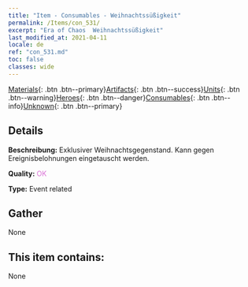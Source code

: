 ```yaml
---
title: "Item - Consumables - Weihnachtssüßigkeit"
permalink: /Items/con_531/
excerpt: "Era of Chaos  Weihnachtssüßigkeit"
last_modified_at: 2021-04-11
locale: de
ref: "con_531.md"
toc: false
classes: wide
---
```

 [Materials](/de/Items/){: .btn .btn--primary}[Artifacts](/de/Items/Artifacts/){: .btn .btn--success}[Units](/de/Items/Units/){: .btn .btn--warning}[Heroes](/de/Items/Heroes/){: .btn .btn--danger}[Consumables](/de/Items/Consumables/){: .btn .btn--info}[Unknown](/de/Items/Unknown/){: .btn .btn--primary}

## Details
 **Beschreibung:** Exklusiver Weihnachtsgegenstand. Kann gegen Ereignisbelohnungen eingetauscht werden.

 **Quality:** <span style="color: #DA70D6">OK</span>

 **Type:** Event related

## Gather

  None

## This item contains:

  None


